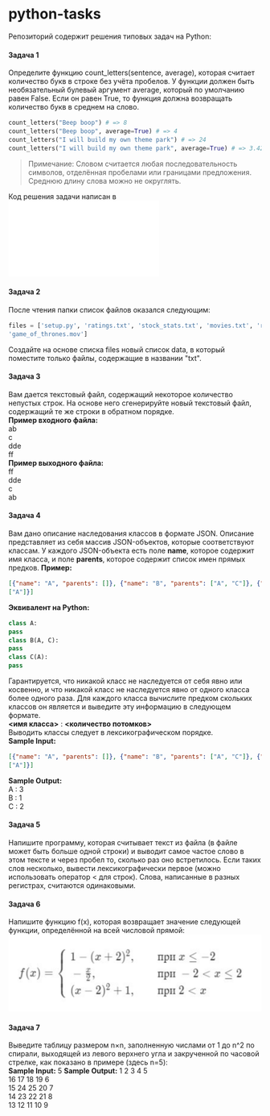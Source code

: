 # python-tasks
Репозиторий содержит решения типовых задач на Python:

#### Задача 1  
Определите функцию count_letters(sentence, average), которая считает количество
букв в строке без учёта пробелов. У функции должен быть необязательный булевый
аргумент average, который по умолчанию равен False. Если он равен True, то
функция должна возвращать количество букв в среднем на слово.
```python
count_letters("Beep boop") # => 8
count_letters("Beep boop", average=True) # => 4
count_letters("I will build my own theme park") # => 24
count_letters("I will build my own theme park", average=True) # => 3.429
```
> Примечание: Словом считается любая последовательность символов, отделённая пробелами или
границами предложения. Cреднюю длину слова можно не округлять.

Код решения задачи написан в ![task-1.py](task-1.py)

#### Задача 2
После чтения папки список файлов оказался следующим:
```python
files = ['setup.py', 'ratings.txt', 'stock_stats.txt', 'movies.txt', 'run.sh',
'game_of_thrones.mov']
```
Создайте на основе списка files новый список data, в который поместите только
файлы, содержащие в названии "txt".

#### Задача 3
Вам дается текстовый файл, содержащий некоторое количество непустых строк.
На основе него сгенерируйте новый текстовый файл, содержащий те же строки в
обратном порядке.  
**Пример входного файла:**  
ab  
c  
dde  
ff  
**Пример выходного файла:**  
ff  
dde  
c  
ab  

#### Задача 4
Вам дано описание наследования классов в формате JSON.
Описание представляет из себя массив JSON-объектов, которые соответствуют
классам. У каждого JSON-объекта есть поле **name**, которое содержит имя класса, и
поле **parents**, которое содержит список имен прямых предков.
**Пример:**
```json
[{"name": "A", "parents": []}, {"name": "B", "parents": ["A", "C"]}, {"name": "C", "parents":
["A"]}]
```
**Эквивалент на Python:**
```python
class A:
pass
class B(A, C):
pass
class C(A):
pass
```
Гарантируется, что никакой класс не наследуется от себя явно или косвенно, и что
никакой класс не наследуется явно от одного класса более одного раза.
Для каждого класса вычислите предком скольких классов он является и выведите эту
информацию в следующем формате.  
**<имя класса>** : **<количество потомков>**  
Выводить классы следует в лексикографическом порядке.  
**Sample Input:**
```json
[{"name": "A", "parents": []}, {"name": "B", "parents": ["A", "C"]}, {"name": "C", "parents":
["A"]}]
```
**Sample Output:**  
A : 3  
B : 1  
C : 2  

#### Задача 5
Напишите программу, которая считывает текст из файла (в файле может быть
больше одной строки) и выводит самое частое слово в этом тексте и через пробел
то, сколько раз оно встретилось. Если таких слов несколько, вывести
лексикографически первое (можно использовать оператор < для строк).
Слова, написанные в разных регистрах, считаются одинаковыми.

####  Задача 6
Напишите функцию f(x), которая возвращает значение следующей функции,
определённой на всей числовой прямой:
![](img/task-6.png)
#### Задача 7
Выведите таблицу размером n×n, заполненную числами от 1 до n^2 по спирали,
выходящей из левого верхнего угла и закрученной по часовой стрелке, как показано
в примере (здесь n=5):  
**Sample Input:**
5
**Sample Output:**
1 2 3 4 5  
16 17 18 19 6  
15 24 25 20 7  
14 23 22 21 8  
13 12 11 10 9  
